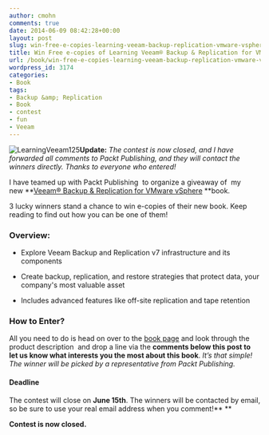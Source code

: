 ```yaml
---
author: cmohn
comments: true
date: 2014-06-09 08:42:28+00:00
layout: post
slug: win-free-e-copies-learning-veeam-backup-replication-vmware-vsphere
title: Win Free e-copies of Learning Veeam® Backup & Replication for VMware vSphere
url: /book/win-free-e-copies-learning-veeam-backup-replication-vmware-vsphere/
wordpress_id: 3174
categories:
- Book
tags:
- Backup &amp; Replication
- Book
- contest
- fun
- Veeam
---
```


![LearningVeeam125](http://vninja.net/wordpress/wp-content/uploads/2014/05/LearningVeeam125.png)**Update:** _The contest is now closed, and I have forwarded all comments to Packt Publishing, and they will contact the winners directly. Thanks to everyone who entered!_

I have teamed up with Packt Publishing  to organize a giveaway of  my new **[Veeam® Backup & Replication for VMware vSphere](http://www.packtpub.com/learning-veeam-backup-and-replication-for-vmware-vsphere/book) **book.

3 lucky winners stand a chance to win e-copies of their new book. Keep reading to find out how you can be one of them!



### Overview:






    
  * Explore Veeam Backup and Replication v7 infrastructure and its components

    
  * Create backup, replication, and restore strategies that protect data, your company's most valuable asset

    
  * Includes advanced features like off-site replication and tape retention





### **How to Enter?**



All you need to do is head on over to the [book page](http://www.packtpub.com/learning-veeam-backup-and-replication-for-vmware-vsphere/book) and look through the product description  and drop a line via the **comments below this post to let us know what interests you the most about this book**. _It’s that simple! The winner will be picked by a representative from Packt Publishing._



#### **Deadline**



The contest will close on **June 15th**. The winners will be contacted by email, so be sure to use your real email address when you comment!**
**

**Contest is now closed.**
